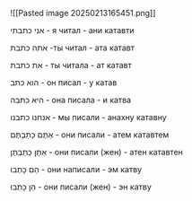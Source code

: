 ![[Pasted image 20250213165451.png]]


אני כתבתי - я читал - ани катавти

אתה כתבת -ты читал - ата катавт

 את כתבת - ты читала - ат катавт

הוא כתב - он писал - у катав

היא כתבה - она писала - и катва

אנחנו כתבנו - мы писали - анахну катавну

אַתֶּם  כְּתַבְתֶּם - они писали - атем катавтем

אַתֶּן כְּתַבְתֶּן - они писали (жен) - атен катавтен

הֵם כָּתְבוּ - они написали - эм катву

הֵן כָּתְבוּ - они писали (жен) - эн катву
